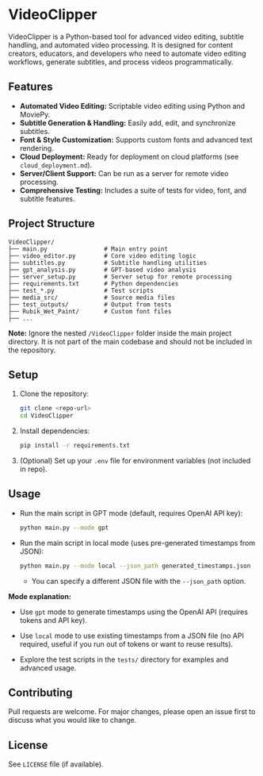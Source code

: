 # VideoClipper

VideoClipper is a Python-based tool for advanced video editing, subtitle handling, and automated video processing. It is designed for content creators, educators, and developers who need to automate video editing workflows, generate subtitles, and process videos programmatically.

## Features
- **Automated Video Editing:** Scriptable video editing using Python and MoviePy.
- **Subtitle Generation & Handling:** Easily add, edit, and synchronize subtitles.
- **Font & Style Customization:** Supports custom fonts and advanced text rendering.
- **Cloud Deployment:** Ready for deployment on cloud platforms (see `cloud_deployment.md`).
- **Server/Client Support:** Can be run as a server for remote video processing.
- **Comprehensive Testing:** Includes a suite of tests for video, font, and subtitle features.

## Project Structure
```
VideoClipper/
├── main.py                # Main entry point
├── video_editor.py        # Core video editing logic
├── subtitles.py           # Subtitle handling utilities
├── gpt_analysis.py        # GPT-based video analysis
├── server_setup.py        # Server setup for remote processing
├── requirements.txt       # Python dependencies
├── test_*.py              # Test scripts
├── media_src/             # Source media files
├── test_outputs/          # Output from tests
├── Rubik_Wet_Paint/       # Custom font files
├── ...
```
**Note:** Ignore the nested `/VideoClipper` folder inside the main project directory. It is not part of the main codebase and should not be included in the repository.

## Setup
1. Clone the repository:
   ```bash
   git clone <repo-url>
   cd VideoClipper
   ```
2. Install dependencies:
   ```bash
   pip install -r requirements.txt
   ```
3. (Optional) Set up your `.env` file for environment variables (not included in repo).

## Usage
- Run the main script in GPT mode (default, requires OpenAI API key):
  ```bash
  python main.py --mode gpt
  ```
- Run the main script in local mode (uses pre-generated timestamps from JSON):
  ```bash
  python main.py --mode local --json_path generated_timestamps.json
  ```
  - You can specify a different JSON file with the `--json_path` option.

**Mode explanation:**
- Use `gpt` mode to generate timestamps using the OpenAI API (requires tokens and API key).
- Use `local` mode to use existing timestamps from a JSON file (no API required, useful if you run out of tokens or want to reuse results).

- Explore the test scripts in the `tests/` directory for examples and advanced usage.

## Contributing
Pull requests are welcome. For major changes, please open an issue first to discuss what you would like to change.

## License
See `LICENSE` file (if available). 